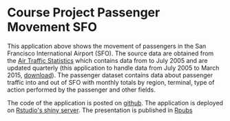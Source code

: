 # Course Project Passenger Movement SFO

This application above shows the movement of passengers in the San Francisco International Airport (SFO). The source data are obtained from the [Air Traffic Statistics](http://www.flysfo.com/media/facts-statistics/air-traffic-statistics) which contains data from to July 2005 and are updated quarterly (this application to handle data from July 2005 to March 2015, [download](https://github.com/anroco/Course_Project_Passenger_Movement_SFO/data/Passenger.zip)). The passenger dataset contains data about passenger traffic into and out of SFO with monthly totals by region, terminal, type of action performed by the passenger and other fields.

The code of the application is posted on [github](https://github.com/anroco/Course_Project_Passenger_Movement_SFO). The application is deployed on [Rstudio's shiny server](http://anroco.shinyapps.io/Passenger_movement_SFO). The presentation is published in [Rpubs](http://rpubs.com/anroco/passenger_movement_in_SFO)
